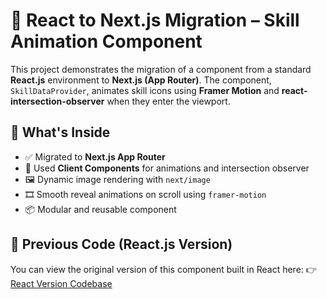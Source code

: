 # 🔄 React to Next.js Migration – Skill Animation Component

This project demonstrates the migration of a component from a standard **React.js** environment to **Next.js (App Router)**. The component, `SkillDataProvider`, animates skill icons using **Framer Motion** and **react-intersection-observer** when they enter the viewport.

## 🚀 What's Inside

- ✅ Migrated to **Next.js App Router**
- 🧠 Used **Client Components** for animations and intersection observer
- 🖼️ Dynamic image rendering with `next/image`
- 🎞️ Smooth reveal animations on scroll using `framer-motion`
- 📦 Modular and reusable component

## 📂 Previous Code (React.js Version)

You can view the original version of this component built in React here:
👉 [React Version Codebase](https://github.com/Taj-2005/Portfolio)

